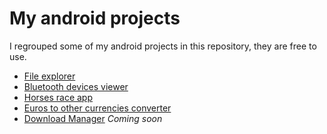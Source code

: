 # My android projects
I regrouped some of my android projects in this repository, they are free to use.

+ [File explorer](https://github.com/flodavid/android-projects/tree/FileExplorer)
+ [Bluetooth devices viewer](https://github.com/flodavid/android-projects/tree/BluetoothManager)
+ [Horses race app](https://github.com/flodavid/android-projects/tree/HorsesRace)
+ [Euros to other currencies converter](https://github.com/flodavid/android-projects/tree/CurrencyConverter)
+ [Download Manager]() *Coming soon*

